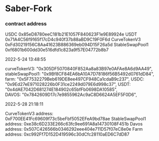 # Saber-Fork

### contract address
USDC 0x85eD8780eeC181b21E1057F840623F1e9E89924e
USDT 0x71A4C56f9165f17cD4c940f37b88aBD9C19F0F6d
CurveTokenV3 0xFd30219156C8Aa41623B886369eb094D15F26a5d
StableSwapPool1 0xf6801b600dd30e516dfd1c823a9f57E04772b8b7



2022-5-24 13:48:55

curveTokenV3: "0x305DF5070840F852Aa8a83B97e0AFAe8A6d9AA49",
stableSwapPool1: "0x9Bf8CF84EA6bA10A7D78186f56B5492d0761dD84",
farm: "0x5F7532279Beb619DE8ee497CF948Ca1cdaB9c237",
USDC: "0x9Ed27eE971028226b0F31ce2249d079E6d998c37",
USDT: "0x4dAE7042D681274E184902c65bfFb0698DA10585",  
DAVOS: "0x7842609D17c7e9855962Ac9aC8D6624A5EF5F0D6", 




2022-5-28 21:18:11

CurveTokenV3 address: 0xF700EE41Fc69609f73c5beFbf5052EFeA9bd78ae
StableSwapPool1 address: 0xe38c6D233E266c63fc9ee691A8a14730108F451b
Davos address: 0x507C426566b0346292eee404e711D57f07eC8e0e
Farm address: 0xc992Ff7D152D419596c30dCfc28110aED6C7dD87
